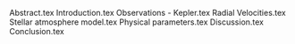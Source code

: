 Abstract.tex
Introduction.tex
Observations - Kepler.tex
Radial Velocities.tex
Stellar atmosphere model.tex
Physical parameters.tex
Discussion.tex
Conclusion.tex
